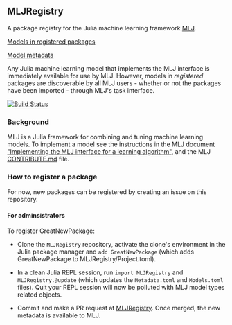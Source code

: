 ## MLJRegistry

A package registry for the Julia machine learning framework
[MLJ](https://github.com/alan-turing-institute/MLJ.jl).

[Models in registered packages](Models.toml)

[Model metadata](Metadata.toml)

Any Julia machine learning model that implements the MLJ interface is
immediately available for use by MLJ. However, models in
*registered* packages are discoverable by all MLJ users - whether or not the packages have been imported - through MLJ's
task interface.

[![Build
Status](https://travis-ci.com/alan-turing-institute/MLJRegistry.jl.svg?branch=master)](https://travis-ci.com/alan-turing-institute/MLJRegistry.jl)


### Background

MLJ is a Julia framework for combining and tuning machine learning
models. To implement a model see the instructions in the MLJ document
["Implementing the MLJ interface for a learning
algorithm"](https://github.com/alan-turing-institute/MLJ.jl/blob/master/doc/adding_new_models.md),
and the MLJ
[CONTRIBUTE.md](https://github.com/alan-turing-institute/MLJ.jl) file.



### How to register a package

For now, new packages can be registered by creating an issue on this repository. 


#### For adminsistrators

To register GreatNewPackage:

- Clone the `MLJRegistry` repository, activate the clone's environment
in the Julia package manager and `add GreatNewPackage` (which adds GreatNewPackage to MLJRegistry/Project.toml).

- In a clean Julia REPL session, run `import MLJRegistry` and
  `MLJRegistry.@update` (which updates the `Metadata.toml` and
  `Models.toml` files). Quit your REPL session will now be polluted
  with MLJ model types related objects.

- Commit and make a PR request at [MLJRegistry](https://github.com/alan-turing-institute/MLJRegistry.jl). Once merged, the new metadata is available to MLJ.



